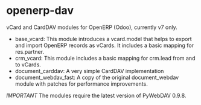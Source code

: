 openerp-dav
===========

vCard and CardDAV modules for OpenERP (Odoo), currently v7 only.

* base_vcard: This module introduces a vcard.model that helps to export and import OpenERP records as vCards. It includes a basic mapping for res.partner.
* crm_vcard: This module includes a basic mapping for crm.lead from and to vCards.
* document_carddav: A very simple CardDAV implementation
* document_webdav_fast: A copy of the original document_webdav module with patches for performance improvements.

*IMPORTANT* The modules require the latest version of PyWebDAV 0.9.8.
